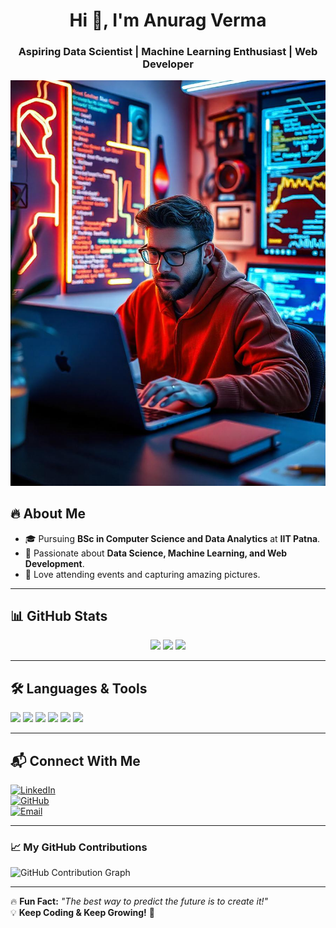 
<h1 align="center">Hi 👋, I'm Anurag Verma</h1>
<h3 align="center">Aspiring Data Scientist | Machine Learning Enthusiast | Web Developer</h3>

![Banner](https://github.com/Anurag9140/Anurag9140/blob/main/banner.png)

## 🔥 About Me
- 🎓 Pursuing **BSc in Computer Science and Data Analytics** at **IIT Patna**.  
- 🤖 Passionate about **Data Science, Machine Learning, and Web Development**.  
- 📸 Love attending events and capturing amazing pictures.  

---

## 📊 GitHub Stats
<p align="center">
  <img width="48%" src="https://github-readme-stats.vercel.app/api?username=anuragverma&show_icons=true&theme=dark" />
  <img width="48%" src="https://github-readme-streak-stats.herokuapp.com/?user=anuragverma&theme=dark" />
  <img width="48%" src="https://github-readme-stats.vercel.app/api/top-langs/?username=anuragverma&layout=compact&theme=dark" />
</p>

---

## 🛠️ Languages & Tools
<p align="left">
  <img src="https://img.shields.io/badge/Python-3776AB?style=for-the-badge&logo=python&logoColor=white" />
  <img src="https://img.shields.io/badge/Machine%20Learning-FF6F00?style=for-the-badge&logo=scikitlearn&logoColor=white" />
  <img src="https://img.shields.io/badge/Data%20Analytics-1E88E5?style=for-the-badge&logo=tableau&logoColor=white" />
  <img src="https://img.shields.io/badge/Web%20Development-F7DF1E?style=for-the-badge&logo=javascript&logoColor=black" />
  <img src="https://img.shields.io/badge/React-61DAFB?style=for-the-badge&logo=react&logoColor=black" />
  <img src="https://img.shields.io/badge/GitHub-181717?style=for-the-badge&logo=github&logoColor=white" />
</p>

---

## 📬 Connect With Me
[![LinkedIn](https://img.shields.io/badge/LinkedIn-blue?style=for-the-badge&logo=linkedin&logoColor=white)](https://www.linkedin.com/in/anurag-verma-0a63b7286/)  
[![GitHub](https://img.shields.io/badge/GitHub-black?style=for-the-badge&logo=github&logoColor=white)](https://github.com/Anurag9140)  
[![Email](https://img.shields.io/badge/Email-red?style=for-the-badge&logo=gmail&logoColor=white)](mailto:your-anurag_2312res150@iitp.ac.in.com)  

---



### 📈 **My GitHub Contributions**
![GitHub Contribution Graph](https://github-readme-activity-graph.vercel.app/graph?username=anuragverma&theme=react-dark)

---

🔥 **Fun Fact:** _"The best way to predict the future is to create it!"_  
💡 **Keep Coding & Keep Growing!** 🚀  



<!--
**Anurag9140/Anurag9140** is a ✨ _special_ ✨ repository because its `README.md` (this file) appears on your GitHub profile.

Here are some ideas to get you started:

- 🔭 I’m currently working on ...
- 🌱 I’m currently learning ...
- 👯 I’m looking to collaborate on ...
- 🤔 I’m looking for help with ...
- 💬 Ask me about ...
- 📫 How to reach me: ...
- 😄 Pronouns: ...
- ⚡ Fun fact: ...
-->

